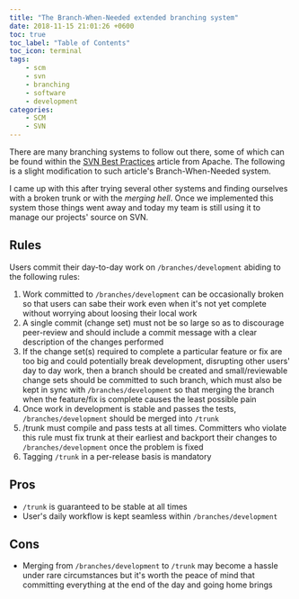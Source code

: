 ```yaml
---
title: "The Branch-When-Needed extended branching system"
date: 2018-11-15 21:01:26 +0600
toc: true
toc_label: "Table of Contents"
toc_icon: terminal
tags:
    - scm
    - svn
    - branching
    - software
    - development
categories:
    - SCM
    - SVN
---
```

There are many branching systems to follow out there, some of which can be found within the [SVN Best Practices](https://svn.apache.org/repos/asf/subversion/trunk/doc/user/svn-best-practices.html) article from Apache. The following is a slight modification to such article's Branch-When-Needed system.
<!--more-->

I came up with this after trying several other systems and finding ourselves with a broken trunk or with the _merging hell_. Once we implemented this system those things went away and today my team is still using it to manage our projects' source on SVN.

## Rules

Users commit their day-to-day work on `/branches/development` abiding to the following rules:

1. Work committed to `/branches/development` can be occasionally broken so that users can sabe their work even when it's not yet complete without worrying about loosing their local work
2. A single commit (change set) must not be so large so as to discourage peer-review and should include a commit message with a clear description of the changes performed
3. If the change set(s) required to complete a particular feature or fix are too big and could potentially break development, disrupting other users' day to day work, then a branch should be created and small/reviewable change sets should be committed to such branch, which must also be kept in sync with `/branches/development` so that merging the branch when the feature/fix is complete causes the least possible pain
4. Once work in development is stable and passes the tests, `/branches/development` should be merged into `/trunk`
5. /trunk must compile and pass tests at all times. Committers who violate this rule must fix trunk at their earliest and backport their changes to `/branches/development` once the problem is fixed
6. Tagging `/trunk` in a per-release basis is mandatory

## Pros

- `/trunk` is guaranteed to be stable at all times
- User's daily workflow is kept seamless within `/branches/development`

## Cons

- Merging from `/branches/development` to `/trunk` may become a hassle under rare circumstances but it's worth the peace of mind that committing everything at the end of the day and going home brings
